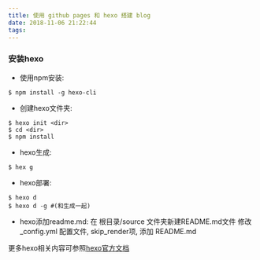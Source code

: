 ```yaml
---
title: 使用 github pages 和 hexo 搭建 blog
date: 2018-11-06 21:22:44
tags:
---
```



### 安装hexo

- 使用npm安装:
```shell
$ npm install -g hexo-cli
```

- 创建hexo文件夹:
```shell
$ hexo init <dir>
$ cd <dir>
$ npm install
```

- hexo生成:
```shell
$ hex g
```

- hexo部署:
```shell
$ hexo d
$ hexo d -g #(和生成一起)
```

- hexo添加readme.md:
在 根目录/source 文件夹新建README.md文件
修改 _config.yml 配置文件, skip_render项, 添加 README.md


更多hexo相关内容可参照[hexo官方文档](https://hexo.io)